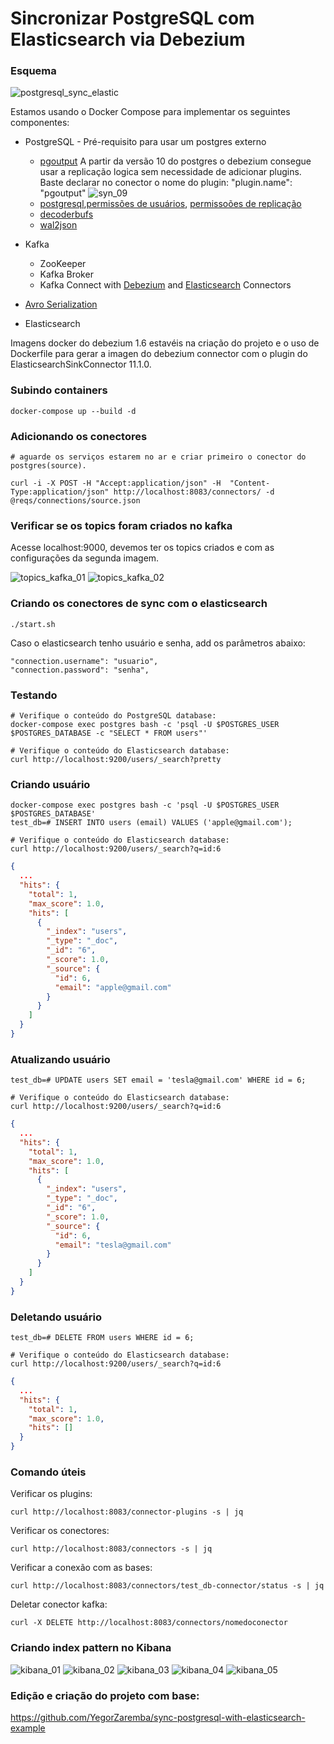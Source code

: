 # Sincronizar PostgreSQL com Elasticsearch via Debezium

### Esquema

![postgresql_sync_elastic](/imagens/postgresql_sync_elastic.png)


Estamos usando o Docker Compose para implementar os seguintes componentes:

* PostgreSQL - Pré-requisito para usar um postgres externo 
  * [pgoutput](https://debezium.io/documentation/reference/connectors/postgresql.html#postgresql-pgoutput) A partir da versão 10 do postgres o debezium consegue usar a replicação logica sem necessidade de adicionar plugins. Baste declarar no conector o nome do plugin: "plugin.name": "pgoutput"
  ![syn_09](/imagens/sync_09.png)
  * [postgresql](https://debezium.io/documentation/reference/connectors/postgresql.html#postgresql-server-configuration),[permissões de usuários](https://debezium.io/documentation/reference/connectors/postgresql.html#postgresql-permissions), [permissoões de replicação](https://debezium.io/documentation/reference/connectors/postgresql.html#postgresql-host-replication-permissions)
  * [decoderbufs](https://github.com/debezium/postgres-decoderbufs)
  * [wal2json](https://github.com/eulerto/wal2json)


* Kafka
  * ZooKeeper
  * Kafka Broker
  * Kafka Connect with [Debezium](http://debezium.io/) and [Elasticsearch](https://github.com/confluentinc/kafka-connect-elasticsearch) Connectors
* [Avro Serialization](https://debezium.io/documentation/reference/1.6/configuration/avro.html)
* Elasticsearch

Imagens docker do debezium 1.6 estavéis na criação do projeto e o uso de Dockerfile para gerar a imagen do debezium connector com o plugin do ElasticsearchSinkConnector 11.1.0.


### Subindo containers

```shell
docker-compose up --build -d

```
### Adicionando os conectores

```shell
# aguarde os serviços estarem no ar e criar primeiro o conector do postgres(source).

curl -i -X POST -H "Accept:application/json" -H  "Content-Type:application/json" http://localhost:8083/connectors/ -d @reqs/connections/source.json
```

### Verificar se os topics foram criados no kafka

Acesse localhost:9000, devemos ter os topics criados e com as configurações da segunda imagem.

![topics_kafka_01](/imagens/topics_kafka_01.png)
![topics_kafka_02](/imagens/topics_kafka_02.png)

### Criando os conectores de sync com o elasticsearch
```shell
./start.sh
```
Caso o elasticsearch tenho usuário e senha, add os parâmetros abaixo:
```shell
"connection.username": "usuario",
"connection.password": "senha",
```

### Testando

```shell
# Verifique o conteúdo do PostgreSQL database:
docker-compose exec postgres bash -c 'psql -U $POSTGRES_USER $POSTGRES_DATABASE -c "SELECT * FROM users"'

# Verifique o conteúdo do Elasticsearch database:
curl http://localhost:9200/users/_search?pretty
```

### Criando usuário

```shell
docker-compose exec postgres bash -c 'psql -U $POSTGRES_USER $POSTGRES_DATABASE'
test_db=# INSERT INTO users (email) VALUES ('apple@gmail.com');

# Verifique o conteúdo do Elasticsearch database:
curl http://localhost:9200/users/_search?q=id:6
```

```json
{
  ...
  "hits": {
    "total": 1,
    "max_score": 1.0,
    "hits": [
      {
        "_index": "users",
        "_type": "_doc",
        "_id": "6",
        "_score": 1.0,
        "_source": {
          "id": 6,
          "email": "apple@gmail.com"
        }
      }
    ]
  }
}
```

### Atualizando usuário

```shell
test_db=# UPDATE users SET email = 'tesla@gmail.com' WHERE id = 6;

# Verifique o conteúdo do Elasticsearch database:
curl http://localhost:9200/users/_search?q=id:6
```

```json
{
  ...
  "hits": {
    "total": 1,
    "max_score": 1.0,
    "hits": [
      {
        "_index": "users",
        "_type": "_doc",
        "_id": "6",
        "_score": 1.0,
        "_source": {
          "id": 6,
          "email": "tesla@gmail.com"
        }
      }
    ]
  }
}
```

### Deletando usuário

```shell
test_db=# DELETE FROM users WHERE id = 6;

# Verifique o conteúdo do Elasticsearch database:
curl http://localhost:9200/users/_search?q=id:6
```

```json
{
  ...
  "hits": {
    "total": 1,
    "max_score": 1.0,
    "hits": []
  }
}
```

### Comando úteis 


Verificar os plugins:
```shell
curl http://localhost:8083/connector-plugins -s | jq
```
Verificar os conectores:
```shell
curl http://localhost:8083/connectors -s | jq
```
Verificar a conexão com as bases:
```shell
curl http://localhost:8083/connectors/test_db-connector/status -s | jq
```
Deletar conector kafka:
```shell
curl -X DELETE http://localhost:8083/connectors/nomedoconector
```

### Criando index pattern no Kibana

![kibana_01](/imagens/kibana_01.png)
![kibana_02](/imagens/kibana_02.png)
![kibana_03](/imagens/kibana_03.png)
![kibana_04](/imagens/kibana_04.png)
![kibana_05](/imagens/kibana_05.png)


### Edição e criação do projeto com base:

https://github.com/YegorZaremba/sync-postgresql-with-elasticsearch-example